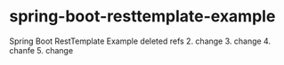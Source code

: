 # spring-boot-resttemplate-example
Spring Boot RestTemplate Example 
deleted refs 
2. change
3. change
4. chanfe
5. change
